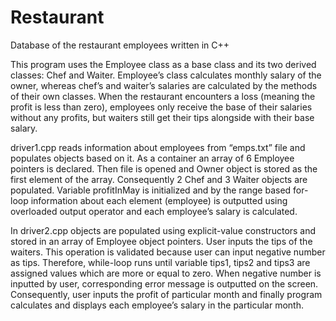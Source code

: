 # Restaurant

Database of the restaurant employees written in C++

This program uses the Employee class as a base class and its two derived classes: Chef and Waiter.
Employee’s class calculates monthly salary of the owner, whereas chef’s and waiter’s salaries are calculated by the methods of their own classes. When the restaurant encounters a loss (meaning the profit is less than zero), employees only receive the base of their salaries without any profits, but waiters still get their tips alongside with their base salary.

driver1.cpp reads information about employees from “emps.txt” file and populates objects based on it. As a container an array of 6 Employee pointers is declared. Then file is opened and Owner object is stored as the first element of the array. Consequently 2 Chef and 3 Waiter objects are populated. Variable profitInMay is initialized and by the range based for-loop information about each element (employee) is outputted using overloaded output operator and each employee’s salary is calculated.

In driver2.cpp objects are populated using explicit-value constructors and stored in an array of Employee object pointers. User inputs the tips of the waiters. This operation is validated because user can input negative number as tips. Therefore, while-loop runs until variable tips1, tips2 and tips3 are assigned values which are more or equal to zero. When negative number is inputted by user, corresponding error message is outputted on the screen. Consequently, user inputs the profit of particular month and finally program calculates and displays each employee’s salary in the particular month.
